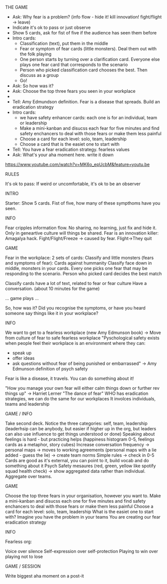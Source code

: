 THE GAME

 * Ask: Why fear is a problem? (info flow - hide it! kill innovation! fight/flight -> leave)
 * Indicate it's ok to pass or just observe
 * Show 5 cards, ask for fist of five if the audience has seen them before
 * Intro cards: 
   * Classification (text), put them in the middle
   * Fear or symptom of fear cards (little monsters). Deal them out with the folk playing
   * One person starts by turning over a clarification card. Everyone else plays one fear card that corresponds to the scenario
   * Person who picked classification card chooses the best. Then discuss as a group
   * Go!
* Ask: So how was it?
* Ask: Choose the top three fears you seen in your workplace
* 
* Tell: Amy Edmundson definition. Fear is a disease that spreads. Build an eradication strategy
* Intro cards:
  * we have safety enhancer cards: each one is for an individual, team or leadership
  * Make a mini-kanban and disucss each fear for five minutes and find safety enchancers to deal with those fears or make them less painful
  * Choose a card for each level: solo, team, leadership
  * Choose a card that is the easiet one to start with
* Tell: You have a fear eradication strategy. fearless values
* Ask: What's your aha moment here. write it down


https://www.youtube.com/watch?v=MK6o_epUcbM&feature=youtu.be

RULES

It's ok to pass: If weird or uncomfortable, it's ok to be an observer

INTRO

Starter: Show 5 cards. Fist of five, how many of these sympthoms have you seen.

INFO

Fear cripples information flow. No sharing, no learning, just fix and hide it.
Only in geneartive culture will things be shared.
Fear is an innovation killer: Amagalya hack. Fight/Flight/Freeze -> caused by fear. Flight->They quit

GAME

Fear in the workplace:
2 sets of cards: Classify and little monsters (fears and symptoms of fear): Cards against hummanity
Classify face down in middle, monsters in your cards. Every one picks one fear that may be responding to the scenario.
Person who picked card decides the best match

Classify cards have a lot of text, related to fear or fear culture
Have a conversation. (about 10 minutes for the game)

... game plays ...

So, how was it?
Did you recognise the symptoms, or have you heard someone say things like it in your workplace?

INFO

We want to get to a fearless workplace (new Amy Edmunson book) -> Move from culture of fear to safe fearless workplace
"Pyschological safety exists when people feel their workplace is an environment where they can:
* speak up
* offer ideas
* ask questions
without fear of being punished or embarrassed" -> Amy Edmunson definition of psych safety

Fear is like a disease, it travels. You can do something about it!

"How you manage your own fear will either calm things down or further rev things up" -> Harriet Lerner "The dance of fear"
WHO has eradication strategies, we can do the same for our workplaces
It involces individuals, teams and leadership

GAME / INFO

Take second deck. Notice the three categories: self, team, leadership (leaderhsip can be anybody, but easier if higher up in the org, but leaders can also use influence to get things understood or done)
Speaking about feelings is hard - but practicing helps (happiness histogram 0-5, feelings cards as a metaphor, story cubes)
Increase conversation frequency -> personal maps -> moves to working agreements (personal maps with a lie added - guess the lie) -> create team norms
Simple rules -> check in 0-5
Cards are good as it's external, you can point to it, build vocab and do something about it
Psych Safety mesaures (red, green, yellow like spotify squad health check) -> show aggregated data rather than individual. Aggregate over teams.

GAME

Choose the top three fears in your organisation, however you want to.
Make a mini-kanban and disucss each one for five minutes and find safety enchancers to deal with those fears or make them less painful
Choose a card for each level: solo, team, leadership
What is the easiet one to start with? Imagine you have the problem in your teams
You are creating our fear eradication strategy

INFO

Fearless org:

Voice over silence
Self-expression over self-protection
Playing to win over playing not to lose

GAME / SESSION

Write biggest aha moment on a post-it

